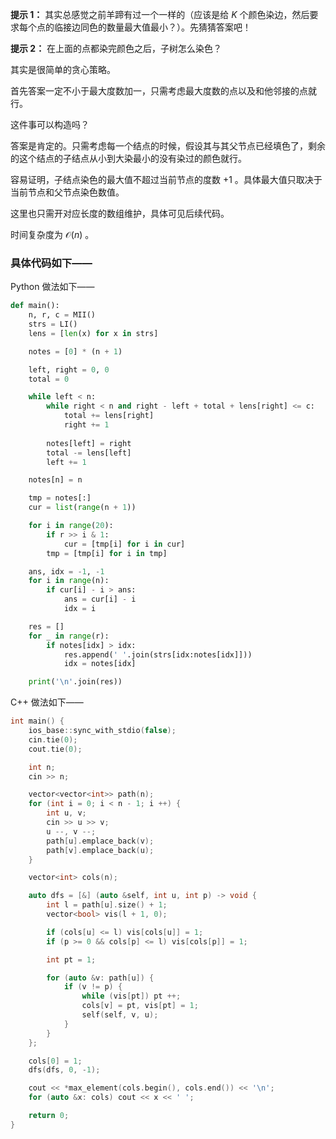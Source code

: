 **提示 1：** 其实总感觉之前羊蹄有过一个一样的（应该是给 $K$ 个颜色染边，然后要求每个点的临接边同色的数量最大值最小？）。先猜猜答案吧！

**提示 2：** 在上面的点都染完颜色之后，子树怎么染色？

其实是很简单的贪心策略。

首先答案一定不小于最大度数加一，只需考虑最大度数的点以及和他邻接的点就行。

这件事可以构造吗？

答案是肯定的。只需考虑每一个结点的时候，假设其与其父节点已经填色了，剩余的这个结点的子结点从小到大染最小的没有染过的颜色就行。

容易证明，子结点染色的最大值不超过当前节点的度数 $+1$ 。具体最大值只取决于当前节点和父节点染色数值。

这里也只需开对应长度的数组维护，具体可见后续代码。

时间复杂度为 $\mathcal{O}(n)$ 。

### 具体代码如下——

Python 做法如下——

```Python []
def main():
    n, r, c = MII()
    strs = LI()
    lens = [len(x) for x in strs]

    notes = [0] * (n + 1)

    left, right = 0, 0
    total = 0

    while left < n:
        while right < n and right - left + total + lens[right] <= c:
            total += lens[right]
            right += 1
        
        notes[left] = right
        total -= lens[left]
        left += 1

    notes[n] = n

    tmp = notes[:]
    cur = list(range(n + 1))

    for i in range(20):
        if r >> i & 1:
            cur = [tmp[i] for i in cur]
        tmp = [tmp[i] for i in tmp]

    ans, idx = -1, -1
    for i in range(n):
        if cur[i] - i > ans:
            ans = cur[i] - i
            idx = i

    res = []
    for _ in range(r):
        if notes[idx] > idx:
            res.append(' '.join(strs[idx:notes[idx]]))
            idx = notes[idx]

    print('\n'.join(res))
```

C++ 做法如下——

```cpp []
int main() {
    ios_base::sync_with_stdio(false);
    cin.tie(0);
    cout.tie(0);

    int n;
    cin >> n;

    vector<vector<int>> path(n);
    for (int i = 0; i < n - 1; i ++) {
        int u, v;
        cin >> u >> v;
        u --, v --;
        path[u].emplace_back(v);
        path[v].emplace_back(u);
    }

    vector<int> cols(n);

    auto dfs = [&] (auto &self, int u, int p) -> void {
        int l = path[u].size() + 1;
        vector<bool> vis(l + 1, 0);

        if (cols[u] <= l) vis[cols[u]] = 1;
        if (p >= 0 && cols[p] <= l) vis[cols[p]] = 1;

        int pt = 1;

        for (auto &v: path[u]) {
            if (v != p) {
                while (vis[pt]) pt ++;
                cols[v] = pt, vis[pt] = 1;
                self(self, v, u);
            }
        }
    };

    cols[0] = 1;
    dfs(dfs, 0, -1);

    cout << *max_element(cols.begin(), cols.end()) << '\n';
    for (auto &x: cols) cout << x << ' ';

    return 0;
}
```